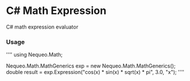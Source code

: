 # C# Math Expression

C# math expression evaluator


### Usage
''''
using Nequeo.Math;

Nequeo.Math.MathGenerics<string> exp = new Nequeo.Math.MathGenerics<string>();
double result  = exp.Expression<Double>("cos(x) * sin(x) * sqrt(x) * pi", 3.0, "x");
''''
